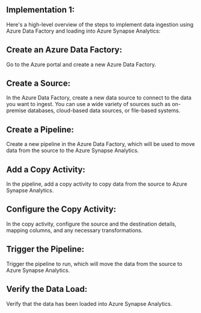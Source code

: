 <b><h2>Implementation 1:</b></h2>
Here's a high-level overview of the steps to implement data ingestion using Azure Data Factory and loading into Azure Synapse Analytics:

<b><h2>Create an Azure Data Factory:</b></h2> Go to the Azure portal and create a new Azure Data Factory.

<b><h2>Create a Source:</b></h2> In the Azure Data Factory, create a new data source to connect to the data you want to ingest. You can use a wide variety of sources such as on-premise databases, cloud-based data sources, or file-based systems.

<b><h2>Create a Pipeline:</b></h2> Create a new pipeline in the Azure Data Factory, which will be used to move data from the source to the Azure Synapse Analytics.

<b><h2>Add a Copy Activity:</b></h2> In the pipeline, add a copy activity to copy data from the source to Azure Synapse Analytics.

<b><h2>Configure the Copy Activity:</b></h2> In the copy activity, configure the source and the destination details, mapping columns, and any necessary transformations.

<b><h2>Trigger the Pipeline:</b></h2> Trigger the pipeline to run, which will move the data from the source to Azure Synapse Analytics.

<b><h2>Verify the Data Load:</b></h2> Verify that the data has been loaded into Azure Synapse Analytics.